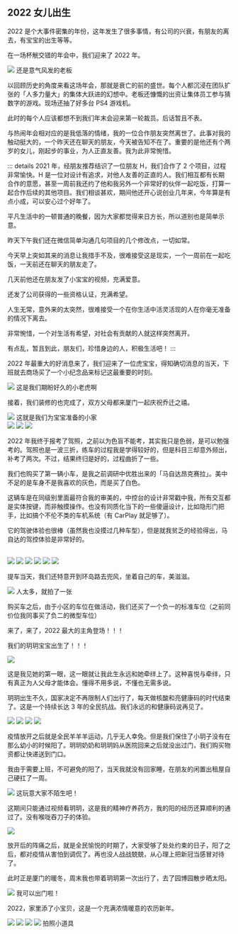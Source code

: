 ## 2022 女儿出生

2022 是个大事件密集的年份，这年发生了很多事情，有公司的兴衰，有朋友的离去，有宝宝的出生等等。

在一场杯觥交错的年会中，我们迎来了 2022 年。

![](./2022/c1.jpeg)
<Tip>还是意气风发的老板</Tip>

以回顾历史的角度来看这场年会，那就是衰亡的前的盛世。每个人都沉浸在团队扩张的「人多力量大」的集体大跃进的幻想中。老板还慷慨的出资让集体员工参与猜数字的游戏。现场还抽了好多台 PS4 游戏机。

此时的每个人应该都想不到我们年末会迎来第一轮裁员。后话暂且不表。

与热闹年会相对应的是我低落的情绪，我的一位合作朋友突然离世了。此事对我的触动挺大的，一个昨天还在聊天的朋友，今天被告知不在了。重要的是他还有个两岁的女儿，刚起步的事业，为人正直友善。我为此非常惋惜。

::: details
2021 年，经朋友推荐结识了一位朋友 H，我们合作了 2 个项目，过程非常愉快。H 是一位对设计有追求，对他人友善的正直的人。我们相互都有长期合作的意愿，甚至一周前我还约了他和我另外一个非常好的伙伴一起吃饭，打算一起合作后续的其他项目。我们相谈甚欢，期间他还开心说创业几年来，今年算是有点小成，可以安心过个好年了。

平凡生活中的一顿普通的晚餐，因为大家都觉得来日方长，所以道别也是简单示意。

昨天下午我们还在微信简单沟通几句项目的几个修改点，一切如常。

今天早上突如其来的消息让我措手不及，很难接受这是现实，一个一周前在一起吃饭，一天前还在聊天的朋友走了。

几天前他还在朋友发了小宝宝的视频，充满爱意。

还发了公司获得的一些资格认证，充满希望。

人生无常，意外来的太突然，很难接受一个在你生活中活灵活现的人在你毫无准备的情况下离去。

非常惋惜，一个对生活有希望，对社会有贡献的人就这样突然离开。

有点乱，暂且到此，朋友们，珍惜身边的人，积极生活吧！
:::

2022 年最重大的好消息来了，我们迎来了一位虎宝宝，得知确切消息的当天，下班就去商场买了一个小纪念品来标记这最重要的时刻。

![](./2022/yue1.jpeg)
<Tip>这是我们期盼好久的小老虎啊</Tip>

接着，我们装修的也完成了，双方父母都来厦门一起庆祝乔迁之禧。

![](./2022/1.jpeg)
<Tip>这就是我们为宝宝准备的小家</Tip>
<br/>
<Pictures>
<img loading="lazy" src="./2022/h1.jpeg" />
<img loading="lazy" src="./2022/h2.jpeg" />
<img loading="lazy" src="./2022/h3.jpeg" />
</Pictures>

2022 年我终于报考了驾照，之前以为色盲不能考，其实我只是色弱，是可以勉强考的。驾照也是一波三折，练车的过程我是学得较好的，但是科目三却意外频出，补考了两次。不过，结果终归是好的，过程曲折了一些。

我们也购买了第一辆小车，是我之前调研中优胜出来的「马自达昂克赛拉」。美中不足的是车身不是我喜欢的灰色，而是买了白色。

这辆车是在同级别里面最符合我的审美的，中控台的设计非常戳中我，所有交互都是实体按键，而非触摸操作。也没有同质化当下的一些傻逼设计，比如隐形门把手，比如搞个不伦不类的车机系统（有 CarPlay 就足够了）。

它的驾驶体验也很棒（虽然我也没摸过几种车型），但是就我贫乏的经验得出，马自达的驾控体验是非常好的。

<br/>
<Pictures>
<img loading="lazy" src="./2022/car1.jpeg" />
<img loading="lazy" src="./2022/car2.jpeg" />
<img loading="lazy" src="./2022/car3.jpeg" />
<img loading="lazy" src="./2022/car4.jpeg" />
<img loading="lazy" src="./2022/car5.jpeg" />
<img loading="lazy" src="./2022/car6.jpeg" />
</Pictures>

提车当天，我们还特意开到环岛路去兜风，坐着自己的车，美滋滋。

![](./2022/car0.jpeg)
<Tip>人太多，就拍了一张</Tip>

购买车之后，由于小区的车位在做活动，我们还买了一个负一的标准车位（之前同价位我同事买了负二的微型车位）

来了，来了，2022 最大的主角登场！！！

我们的玥玥宝宝出生了！！！

![](./2022/3.jpeg)

这是我见她的第一眼，这一眼就让我此生永远和她牵绊上了。这种喜悦与牵绊，只有真正为人父母才能体会。懂得不用多说，不懂也无需多说。

玥玥出生不久，国家决定不再限制人们出行了，每天做核酸和亮健康码的时代结束了。这是一个持续长达 3 年的全民抗战。我们永远的和健康码说再见了。

<Pictures>
<img loading="lazy" src="./2022/09.jpeg" />
<img loading="lazy" src="./2022/10.jpeg" />
<img loading="lazy" src="./2022/04.png" />
<img loading="lazy" src="./2022/05.jpeg" />
</Pictures>

疫情放开之后就是全民羊羊羊运动，几乎无人幸免。但是我们保住了小玥子没有在那么幼小的时候阳了。玥玥奶奶和玥玥妈从医院回来之后就没出过门，我们购买物资都让快递送到门口。

我由于需要上班，不可避免的阳了，当天我就没有回家睡，在朋友的闲置出租屋自己硬扛了一周。

![](./2022/06.jpeg)
<Tip>这玩意大家不陌生吧！</Tip>

这期间只能通过视频看玥玥，这是我的精神疗养药方，我的阳的经历还算顺利的通过了。没有喉咙吞刀子的体验。

![](./2022/07.jpeg)

放开后的阵痛之后，就是全民愉悦的时期了，大家受够了处处约束的日子，阳了之后，都对疫情从害怕到调侃了。再也没人战战兢兢，从心理上把新冠当感冒对待了。

此时正是厦门的暖冬，周末我也带着玥玥第一次出行了，去了园博园散步晒太阳。

![](./2022/08.jpeg)
<Tip>我可以出门啦！</Tip>

2022，家里添了小宝贝，这是一个充满浓情暖意的农历新年。

<Pictures>
<img loading="lazy" src="./2022/year4.jpeg" />
<img loading="lazy" src="./2022/year1.jpeg" />
<img loading="lazy" src="./2022/year2.jpeg" />
<img loading="lazy" src="./2022/year3.jpeg" />
</Pictures>
<Tip>拍照小道具</Tip>
